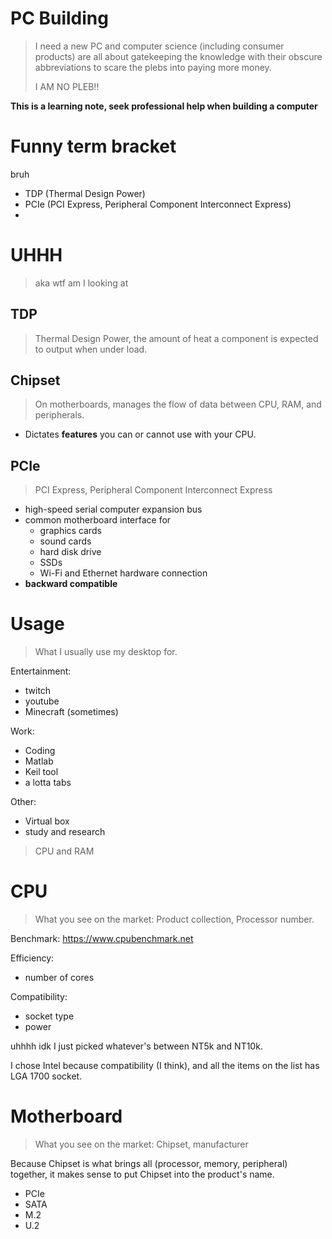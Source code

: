 # PC Building
> I need a new PC and computer science (including consumer products) are all about gatekeeping the knowledge with their obscure abbreviations to scare the plebs into paying more money.
>
> I AM NO PLEB!!

**This is a learning note, seek professional help when building a computer**

# Funny term bracket
bruh
- TDP (Thermal Design Power)
- PCIe (PCI Express, Peripheral Component Interconnect Express)
- 

# UHHH
> aka wtf am I looking at

## TDP
> Thermal Design Power, the amount of heat a component is expected to output when under load.

## Chipset
> On motherboards, manages the flow of data between CPU, RAM, and peripherals.

- Dictates **features** you can or cannot use with your CPU.

## PCIe
> PCI Express, Peripheral Component Interconnect Express

- high-speed serial computer expansion bus
- common motherboard interface for 
  - graphics cards
  - sound cards
  - hard disk drive
  - SSDs
  - Wi-Fi and Ethernet hardware connection
- **backward compatible**

# Usage
> What I usually use my desktop for.

Entertainment:
- twitch
- youtube
- Minecraft (sometimes)

Work:
- Coding
- Matlab
- Keil tool
- a lotta tabs

Other:
- Virtual box
- study and research

> CPU and RAM

# CPU
> What you see on the market: Product collection, Processor number.

Benchmark: https://www.cpubenchmark.net

Efficiency:
- number of cores

Compatibility:
- socket type
- power

uhhhh idk I just picked whatever's between NT5k and NT10k.

I chose Intel because compatibility (I think), and all the items on the list has LGA 1700 socket.

# Motherboard
> What you see on the market: Chipset, manufacturer

Because Chipset is what brings all (processor, memory, peripheral) together, it makes sense to put Chipset into the product's name.

- PCIe
- SATA
- M.2
- U.2